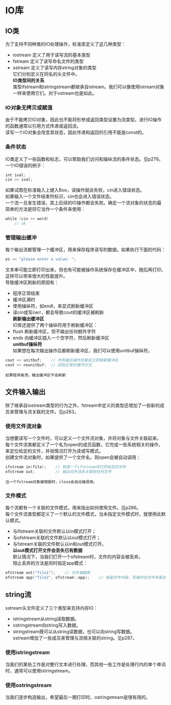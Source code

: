 # IO库
## IO类
为了支持不同种类的IO处理操作，标准库定义了这几种类型：  
- iostream 定义了用于读写流的基本类型  
- fstream 定义了读写命名文件的类型  
- sstream 定义了读写内存string对象的类型  
它们分别定义在同名的头文件中。  
**IO类型间的关系**  
类型ifstream和istringstream都继承自istream。我们可以像使用istream对象一样来使用它们。对于ostream也是如此。  
### IO对象无拷贝或赋值  
由于不能拷贝IO对象，因此也不能将形参或返回类型设置为流类型。进行IO操作的函数通常以引用方式传递或返回流。  
读写一个IO对象会改变其状态，因此传递和返回的引用不能是const的。  
### 条件状态
IO类定义了一些函数和标志，可以帮助我们访问和操纵流的条件状态。见p279。
一个IO错误的例子：  
```c++
int ival;
cin >> ival;
```  
如果试图在标准输入上键入Boo，读操作就会失败，cin进入错误状态。  
如果输入一个文件结束符标识，cin也会进入错误状态。  
一个流一旦发生错误，其上后续的IO操作都会失败。确定一个流对象的状态的最简单的方法是将它当作一个条件来使用：  
```c++
while (cin >> word)
    // ok
```
### 管理输出缓冲
每个输出流都管理一个缓冲区，用来保存程序读写的数据。如果执行下面的代码：  
```c++
os << "please enter a value: ";
```  
文本串可能立即打印出来，但也有可能被操作系统保存在缓冲区中，随后再打印。这样可以带来很大的性能提升。  
导致缓冲区刷新的原因有：  
- 程序正常结束  
- 缓冲区满时  
- 使用操纵符，如endl，来显式刷新缓冲区  
- 读cin或写cerr，都会导致cout的缓冲区被刷新  
**刷新输出缓冲区**  
IO库还提供了两个操纵符用于刷新缓冲区：  
- flush 刷新缓冲区，但不输出任何额外字符  
- ends 向缓冲区插入一个空字符，然后刷新缓冲区  
**unitbuf操纵符**  
如果想在每次输出操作后都刷新缓冲区，我们可以使用unitbuf操纵符。  
```c++
cout << unitbuf;    // 所有输出操作后都会立即刷新缓冲区
cout << nounitbuf;  // 回到正常的缓冲方式
```
	如果程序崩溃，输出缓冲区不会刷新  
## 文件输入输出  
除了继承自iostream类型的行为之外，fstream中定义的类型还增加了一些新的成员来管理与流关联的文件。见p283。  
### 使用文件流对象  
当想要读写一个文件时，可以定义一个文件流对象，并将对象与文件关联起来。  
每个文件流类都定义了一个名为open的成员函数，它完成一些系统相关的操作，来定位给定的文件，并视情况打开为读或写模式。  
创建文件流对象时，如果提供了一个文件名，则open会被自动调用：  
```c++
ifstream in(file);    // 构造一个ifstream并打开给定的文件
ofstream out;         // 输出文件流未关联到任何文件
```
	当一个fstream对象被销毁时，close会自动被调用。  
### 文件模式
每个流都有一个关联的文件模式，用来指出如何使用文件。见p286。  
每个文件流类型都定义了一个默认的文件模式，当未指定文件模式时，就使用此默认模式。  
- 与ifstream关联的文件默认以in模式打开；  
- 与ofstream关联的文件默认以out模式打开；  
- 与fstream关联的文件默认以in和out模式打开。  
**以out模式打开文件会丢失已有数据**  
默认情况下，当我们打开一个ofstream时，文件的内容会被丢弃。  
阻止丢弃的方法是同时指定app模式：  
```c++
ofstream out("file1");    // 文件被截断
ofstream app("file2", ofstream::app);    // 保留文件内容，写操作在文件末尾进行
```  
## string流  
sstream头文件定义了三个类型来支持内存IO：  
- istringstream从string读取数据。  
- ostringstream向string写入数据。  
- stringstream既可以从string读数据，也可以向string写数据。  
sstream增加了一些成员来管理与流相关联的string。见p287。  
### 使用istringstream  
当我们的某些工作是对整行文本进行处理，而其他一些工作是处理行内的单个单词时，通常可以使用istringstream。  
### 使用ostringstream  
当我们逐步构造输出，希望最后一期打印时，ostringstream是很有用的。  
